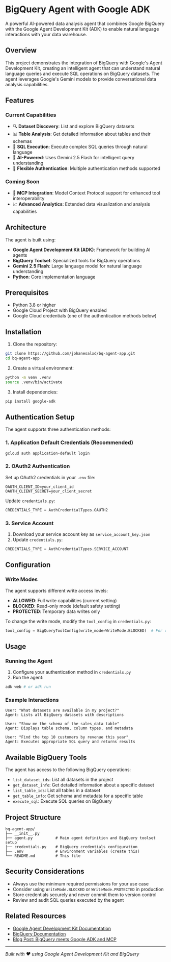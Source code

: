 # BigQuery Agent with Google ADK

A powerful AI-powered data analysis agent that combines Google BigQuery with the Google Agent Development Kit (ADK) to enable natural language interactions with your data warehouse.

## Overview

This project demonstrates the integration of BigQuery with Google's Agent Development Kit, creating an intelligent agent that can understand natural language queries and execute SQL operations on BigQuery datasets. The agent leverages Google's Gemini models to provide conversational data analysis capabilities.

## Features

### Current Capabilities
- 🔍 **Dataset Discovery**: List and explore BigQuery datasets
- 📊 **Table Analysis**: Get detailed information about tables and their schemas
- 🔎 **SQL Execution**: Execute complex SQL queries through natural language
- 🤖 **AI-Powered**: Uses Gemini 2.5 Flash for intelligent query understanding
- 🔐 **Flexible Authentication**: Multiple authentication methods supported

### Coming Soon
- 🔗 **MCP Integration**: Model Context Protocol support for enhanced tool interoperability
- 📈 **Advanced Analytics**: Extended data visualization and analysis capabilities

## Architecture

The agent is built using:
- **Google Agent Development Kit (ADK)**: Framework for building AI agents
- **BigQuery Toolset**: Specialized tools for BigQuery operations
- **Gemini 2.5 Flash**: Large language model for natural language understanding
- **Python**: Core implementation language

## Prerequisites

- Python 3.8 or higher
- Google Cloud Project with BigQuery enabled
- Google Cloud credentials (one of the authentication methods below)

## Installation

1. Clone the repository:
```bash
git clone https://github.com/johanesalxd/bq-agent-app.git
cd bq-agent-app
```

2. Create a virtual environment:
```bash
python -m venv .venv
source .venv/bin/activate
```

3. Install dependencies:
```bash
pip install google-adk
```

## Authentication Setup

The agent supports three authentication methods:

### 1. Application Default Credentials (Recommended)
```bash
gcloud auth application-default login
```

### 2. OAuth2 Authentication
Set up OAuth2 credentials in your `.env` file:
```env
OAUTH_CLIENT_ID=your_client_id
OAUTH_CLIENT_SECRET=your_client_secret
```

Update `credentials.py`:
```python
CREDENTIALS_TYPE = AuthCredentialTypes.OAUTH2
```

### 3. Service Account
1. Download your service account key as `service_account_key.json`
2. Update `credentials.py`:
```python
CREDENTIALS_TYPE = AuthCredentialTypes.SERVICE_ACCOUNT
```

## Configuration

### Write Modes
The agent supports different write access levels:

- **ALLOWED**: Full write capabilities (current setting)
- **BLOCKED**: Read-only mode (default safety setting)
- **PROTECTED**: Temporary data writes only

To change the write mode, modify the `tool_config` in `credentials.py`:
```python
tool_config = BigQueryToolConfig(write_mode=WriteMode.BLOCKED)  # For read-only
```

## Usage

### Running the Agent

1. Configure your authentication method in `credentials.py`
2. Run the agent:
```bash
adk web # or adk run
```

### Example Interactions

```
User: "What datasets are available in my project?"
Agent: Lists all BigQuery datasets with descriptions

User: "Show me the schema of the sales_data table"
Agent: Displays table schema, column types, and metadata

User: "Find the top 10 customers by revenue this year"
Agent: Executes appropriate SQL query and returns results
```

## Available BigQuery Tools

The agent has access to the following BigQuery operations:

- `list_dataset_ids`: List all datasets in the project
- `get_dataset_info`: Get detailed information about a specific dataset
- `list_table_ids`: List all tables in a dataset
- `get_table_info`: Get schema and metadata for a specific table
- `execute_sql`: Execute SQL queries on BigQuery

## Project Structure

```
bq-agent-app/
├── __init__.py
├── agent.py          # Main agent definition and BigQuery toolset setup
├── credentials.py    # BigQuery credentials configuration
├── .env              # Environment variables (create this)
└── README.md         # This file
```

## Security Considerations

- Always use the minimum required permissions for your use case
- Consider using `WriteMode.BLOCKED` or `WriteMode.PROTECTED` in production
- Store credentials securely and never commit them to version control
- Review and audit SQL queries executed by the agent

## Related Resources

- [Google Agent Development Kit Documentation](https://cloud.google.com/adk)
- [BigQuery Documentation](https://cloud.google.com/bigquery/docs)
- [Blog Post: BigQuery meets Google ADK and MCP](https://cloud.google.com/blog/products/ai-machine-learning/bigquery-meets-google-adk-and-mcp)

---

*Built with ❤️ using Google Agent Development Kit and BigQuery*
